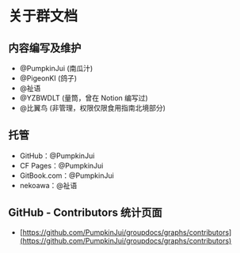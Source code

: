 # 关于群文档

## 内容编写及维护

- @PumpkinJui (南瓜汁)
- @PigeonKI (鸽子)
- @祉语
- @YZBWDLT (量筒，曾在 Notion 编写过)
- @比翼鸟 (非管理，权限仅限食用指南北境部分)

## 托管

- GitHub：@PumpkinJui
- CF Pages：@PumpkinJui
- GitBook.com：@PumpkinJui
- nekoawa：@祉语

## GitHub - Contributors 统计页面

- [https://github.com/PumpkinJui/groupdocs/graphs/contributors](https://github.com/PumpkinJui/groupdocs/graphs/contributors)
